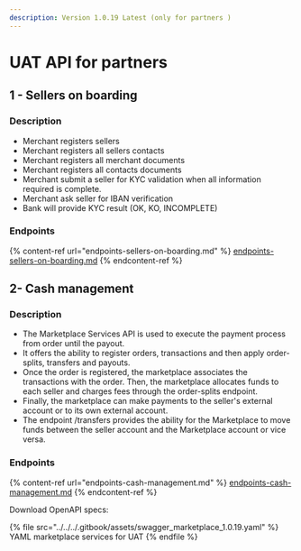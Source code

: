 ```yaml
---
description: Version 1.0.19 Latest (only for partners )
---
```


# UAT API for partners

## 1 - Sellers on boarding

### Description

* Merchant registers sellers
* Merchant registers all sellers contacts
* Merchant registers all merchant documents
* Merchant registers all contacts documents
* Merchant submit a seller for KYC validation when all information required is complete.
* Merchant ask seller for IBAN verification
* Bank will provide KYC result (OK, KO, INCOMPLETE)

### Endpoints

{% content-ref url="endpoints-sellers-on-boarding.md" %}
[endpoints-sellers-on-boarding.md](endpoints-sellers-on-boarding.md)
{% endcontent-ref %}

## 2- Cash management

### **Description**

* The Marketplace Services API is used to execute the payment process from order until the payout.
* It offers the ability to register orders, transactions and then apply order-splits, transfers and payouts.
* Once the order is registered, the marketplace associates the transactions with the order. Then, the marketplace allocates funds to each seller and charges fees through the order-splits endpoint.
* Finally, the marketplace can make payments to the seller's external account or to its own external account.
* The endpoint /transfers provides the ability for the Marketplace to move funds between the seller account and the Marketplace account or vice versa.

### Endpoints

{% content-ref url="endpoints-cash-management.md" %}
[endpoints-cash-management.md](endpoints-cash-management.md)
{% endcontent-ref %}

Download OpenAPI specs:

{% file src="../../../.gitbook/assets/swagger_marketplace_1.0.19.yaml" %}
YAML marketplace services for UAT
{% endfile %}
